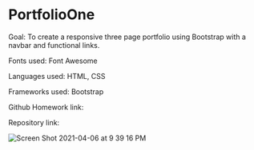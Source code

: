 # PortfolioOne

Goal: To create a responsive three page portfolio using Bootstrap with a navbar and functional links.

Fonts used: Font Awesome

Languages used: HTML, CSS

Frameworks used: Bootstrap

Github Homework link:

Repository link:

![Screen Shot 2021-04-06 at 9 39 16 PM](https://user-images.githubusercontent.com/72357196/113798111-8cafa100-9720-11eb-8c89-db3d0d44f087.png)
